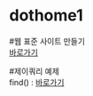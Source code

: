 # dothome1

#웹 표준 사이트 만들기<br/>
<a href="https://limnangman96.github.io/dothome1/webstandard/index.html">바로가기</a>

#제이쿼리 예제<br/>
find() : <a href="https://limnangman96.github.io/dothome1/jquery/jQuery04_find(2).html">바로가기</a>

